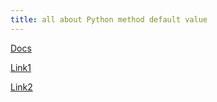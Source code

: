```yaml
---
title: all about Python method default value
---
```


[Docs](https://web.archive.org/web/20200221224620id_/http://effbot.org/zone/default-values.htm)

[Link1](https://stackoverflow.com/questions/1132941/least-astonishment-and-the-mutable-default-argument)

[Link2](https://stackoverflow.com/questions/9158294/good-uses-for-mutable-function-argument-default-values)
